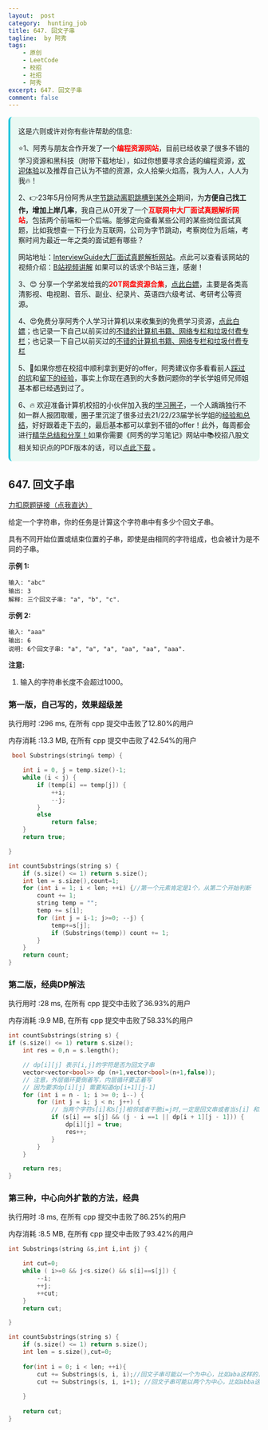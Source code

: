 ```yaml
---
layout:  post
category:  hunting_job
title: 647. 回文子串
tagline:  by 阿秀
tags:
    - 原创
    - LeetCode
    - 校招
    - 社招
    - 阿秀
excerpt: 647. 回文子串
comment: false
---
```






<div style="border-color: #24C6DC;
            background-color: #e9f9f3;         
            margin: 1rem 0;
        padding: .25rem 1rem;
        border-left-width: .3rem;
        border-left-style: solid;
        border-radius: .5rem;
        color: inherit;">
  <p>这是六则或许对你有些许帮助的信息:</p>
<p>⭐️1、阿秀与朋友合作开发了一个<span style="font-weight:bold;color:red">编程资源网站</span>，目前已经收录了很多不错的学习资源和黑科技（附带下载地址），如过你想要寻求合适的编程资源，<a href="https://tools.interviewguide.cn/home" style="text-decoration: underline" target="_blank">欢迎体验</a>以及推荐自己认为不错的资源，众人拾柴火焰高，我为人人，人人为我🔥！</p>  <p>2、👉23年5月份阿秀从<a style="text-decoration: underline" href="https://mp.weixin.qq.com/s?__biz=Mzk0ODU4MzEzMw==&mid=2247512170&idx=1&sn=c4a04a383d2dfdece676b75f17224e78" target="_blank">字节跳动离职跳槽到某外企</a>期间，为<span style="font-weight:bold">方便自己找工作，增加上岸几率</span>，我自己从0开发了一个<span style="font-weight:bold;color:red">互联网中大厂面试真题解析网站</span>，包括两个前端和一个后端。能够定向查看某些公司的某些岗位面试真题，比如我想查一下行业为互联网，公司为字节跳动，考察岗位为后端，考察时间为最近一年之类的面试题有哪些？
<div align="center">
</div>网站地址：<a style="text-decoration: underline" href="https://top.interviewguide.cn/" target="_blank">InterviewGuide大厂面试真题解析网站</a>。点此可以查看该网站的视频介绍：<a style="text-decoration: underline" href="https://www.bilibili.com/video/BV1f94y1C7BL" target="_blank">B站视频讲解</a>   如果可以的话求个B站三连，感谢！
  </p>3、😊
    分享一个学弟发给我的<span style="font-weight:bold;color:red">20T网盘资源合集</span>，<a style="text-decoration: underline" href="https://docs.qq.com/sheet/DY3VPVklVaFFMcUZ4?tab=9h5afr" target="_blank">点此白嫖</a>，主要是各类高清影视、电视剧、音乐、副业、纪录片、英语四六级考试、考研考公等资源。
  </p>
  <p>4、😍免费分享阿秀个人学习计算机以来收集到的免费学习资源，<a style="text-decoration: underline" href="/notes/07-resources/01-free/01-introduce.html" target="_blank">点此白嫖</a>；也记录一下自己以前买过的<a style="text-decoration: underline" href="/notes/07-resources/02-precious.html" target="_blank">不错的计算机书籍、网络专栏和垃圾付费专栏</a>；也记录一下自己以前买过的<a style="text-decoration: underline" href="/notes/07-resources/02-precious.html" target="_blank">不错的计算机书籍、网络专栏和垃圾付费专栏</a>
  </p>
  <p>5、🚀如果你想在校招中顺利拿到更好的offer，阿秀建议你多看看前人<a style="text-decoration: underline" href="https://www.yuque.com/tuobaaxiu/httmmc/npg1k81zeq4wfpyz" target="_blank">踩过的坑</a>和<a style="text-decoration: underline"  target="_blank" href="https://www.yuque.com/tuobaaxiu/httmmc/gge9ppd0mbu2d3dp">留下的经验</a>，事实上你现在遇到的大多数问题你的学长学姐师兄师姐基本都已经遇到过了。
  </p>
  <p>6、🔥 欢迎准备计算机校招的小伙伴加入我的<a  style="text-decoration: underline" href="https://www.yuque.com/tuobaaxiu/httmmc/xg0otqvc17wfx4u9" target="_blank">学习圈子</a>，一个人踽踽独行不如一群人报团取暖，圈子里沉淀了很多过去21/22/23届学长学姐的<a  style="text-decoration: underline" href="https://www.yuque.com/tuobaaxiu/httmmc/gge9ppd0mbu2d3dp" target="_blank">经验和总结</a>，好好跟着走下去的，最后基本都可以拿到不错的offer！此外，每周都会进行<a  style="text-decoration: underline" href="https://www.yuque.com/tuobaaxiu/httmmc/npg1k81zeq4wfpyz" target="_blank">精华总结和分享！</a>如果你需要《阿秀的学习笔记》网站中📚︎校招八股文相关知识点的PDF版本的话，可以<a style="text-decoration: underline" href="https://www.yuque.com/tuobaaxiu/httmmc/qs0yn66apvkzw0ps" target="_blank">点此下载</a> 。</p>   </div>




## 647. 回文子串

[力扣原题链接（点我直达）](https://leetcode-cn.com/problems/palindromic-substrings/)

给定一个字符串，你的任务是计算这个字符串中有多少个回文子串。

具有不同开始位置或结束位置的子串，即使是由相同的字符组成，也会被计为是不同的子串。

**示例 1:**

```
输入: "abc"
输出: 3
解释: 三个回文子串: "a", "b", "c".
```

**示例 2:**

```
输入: "aaa"
输出: 6
说明: 6个回文子串: "a", "a", "a", "aa", "aa", "aaa".
```

**注意:**

1. 输入的字符串长度不会超过1000。





### 第一版，自己写的，效果超级差

执行用时 :296 ms, 在所有 cpp 提交中击败了12.80%的用户

内存消耗 :13.3 MB, 在所有 cpp 提交中击败了42.54%的用户

```c++
 bool Substrings(string& temp) {

	int i = 0, j = temp.size()-1;
	while (i < j) {
		if (temp[i] == temp[j]) {
			++i;
			--j;
		}
		else
			return false;
	}
	return true;

}

int countSubstrings(string s) {
	if (s.size() <= 1) return s.size();
	int len = s.size(),count=1;
	for (int i = 1; i < len; ++i) {//第一个元素肯定是1个，从第二个开始判断
		count += 1;
		string temp = "";
		temp += s[i];		
		for (int j = i-1; j>=0; --j) {
			temp+=s[j];
			if (Substrings(temp)) count += 1;
		}
	}
	return count;
}

```





### 第二版，经典DP解法

执行用时 :28 ms, 在所有 cpp 提交中击败了36.93%的用户

内存消耗 :9.9 MB, 在所有 cpp 提交中击败了58.33%的用户

```c++
int countSubstrings(string s) {
if (s.size() <= 1) return s.size();
	int res = 0,n = s.length();

	// dp[i][j] 表示[i,j]的字符是否为回文子串
	vector<vector<bool>> dp (n+1,vector<bool>(n+1,false));
	// 注意，外层循环要倒着写，内层循环要正着写
	// 因为要求dp[i][j] 需要知道dp[i+1][j-1]
	for (int i = n - 1; i >= 0; i--) {
		for (int j = i; j < n; j++) {
			// 当两个字符s[i]和s[j]相邻或者干脆i=j时,一定是回文串或者当s[i] 和s[j]不相邻时，此时只需要判断dp[i+1][j-1]和是s[i],s[j]是否相等即可得出结论
			if (s[i] == s[j] && (j - i ==1 || dp[i + 1][j - 1])) {
				dp[i][j] = true;
				res++;
			}
		}
	}

	return res;
}
```





### 第三种，中心向外扩散的方法，经典

执行用时 :8 ms, 在所有 cpp 提交中击败了86.25%的用户

内存消耗 :8.5 MB, 在所有 cpp 提交中击败了93.42%的用户

```c++
int Substrings(string &s,int i,int j) {

	int cut=0;
	while ( i>=0 && j<s.size() && s[i]==s[j]) {
		--i;
		++j;
		++cut;
	}
	return cut;

}

int countSubstrings(string s) {
	if (s.size() <= 1) return s.size();
	int len = s.size(),cut=0;
    
    for(int i = 0; i < len; ++i){
		cut += Substrings(s, i, i);//回文子串可能以一个为中心，比如aba这样的，那就从b开始
		cut += Substrings(s, i, i+1); //回文子串可能以两个为中心，比如abba这样的,从bb开始走
      
    }
    
    return cut;
}

```

<p id="两个字符串的最小删除和"></p>

